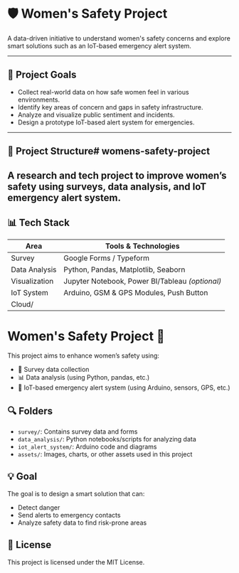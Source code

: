 # 🛡️ Women's Safety Project

A data-driven initiative to understand women's safety concerns and explore smart solutions such as an IoT-based emergency alert system.

---

## 📌 Project Goals

- Collect real-world data on how safe women feel in various environments.
- Identify key areas of concern and gaps in safety infrastructure.
- Analyze and visualize public sentiment and incidents.
- Design a prototype IoT-based alert system for emergencies.

---

## 📁 Project Structure# womens-safety-project
A research and tech project to improve women’s safety using surveys, data analysis, and IoT emergency alert system.
---

## 📊 Tech Stack

| Area              | Tools & Technologies                             |
|-------------------|--------------------------------------------------|
| Survey            | Google Forms / Typeform                         |
| Data Analysis     | Python, Pandas, Matplotlib, Seaborn              |
| Visualization     | Jupyter Notebook, Power BI/Tableau *(optional)* |
| IoT System        | Arduino, GSM & GPS Modules, Push Button          |
| Cloud/
# Women's Safety Project 🚨

This project aims to enhance women’s safety using:
- 📝 Survey data collection
- 📊 Data analysis (using Python, pandas, etc.)
- 📡 IoT-based emergency alert system (using Arduino, sensors, GPS, etc.)

## 🔍 Folders

- `survey/`: Contains survey data and forms
- `data_analysis/`: Python notebooks/scripts for analyzing data
- `iot_alert_system/`: Arduino code and diagrams
- `assets/`: Images, charts, or other assets used in this project

## 💡 Goal

The goal is to design a smart solution that can:
- Detect danger
- Send alerts to emergency contacts
- Analyze safety data to find risk-prone areas

## 🔗 License

This project is licensed under the MIT License.
